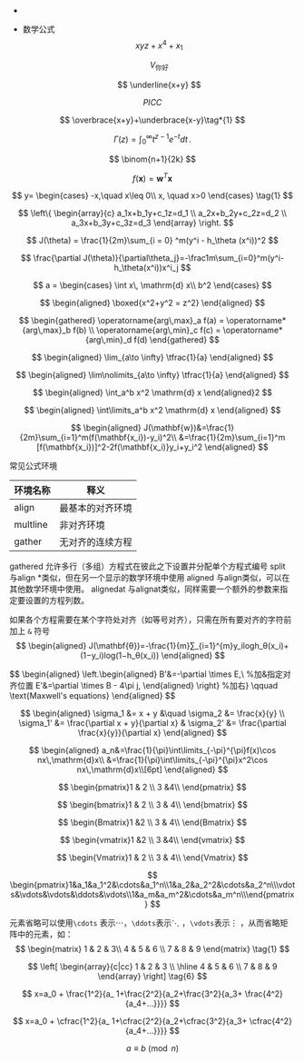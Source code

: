 - 

- 数学公式
  $$
  xyz+x^4+x_1
  $$

  $$
  V_{\mbox{你好}}
  $$

  $$
  \underline{x+y}
  $$

  

$$
PICC\tag{11}
$$

$$
\overbrace{x+y}+\underbrace{x-y}\tag*{1}
$$




$$
\Gamma(z) = \int_0^\infty t^{z-1}e^{-t}dt\,.
$$

$$
\binom{n+1}{2k}
$$


$$
f(\mathbf{x})=\mathbf{w}^T\mathbf{x}\tag{向量}
$$


$$
y=
\begin{cases}
-x,\quad x\leq 0\\
x, \quad x>0
\end{cases}
\tag{1}
$$

$$
\left\{ 
\begin{array}{c}
    a_1x+b_1y+c_1z=d_1 \\ 
    a_2x+b_2y+c_2z=d_2 \\ 
    a_3x+b_3y+c_3z=d_3
\end{array}
\right.
$$

$$
J(\theta) = \frac{1}{2m}\sum_{i = 0} ^m(y^i - h_\theta (x^i))^2
$$

$$
\frac{\partial J(\theta)}{\partial\theta_j}=-\frac1m\sum_{i=0}^m(y^i-h_\theta(x^i))x^i_j
$$

$$
a =
   \begin{cases}
     \int x\, \mathrm{d} x\\
     b^2
   \end{cases}
$$

$$
\begin{aligned}
 \boxed{x^2+y^2 = z^2}
\end{aligned}
$$

$$
\begin{gathered}
\operatorname{arg\,max}_a f(a) 
 = \operatorname*{arg\,max}_b f(b) \\
 \operatorname{arg\,min}_c f(c) 
 = \operatorname*{arg\,min}_d f(d)
\end{gathered}
$$

$$
\begin{aligned}
  \lim_{a\to \infty} \tfrac{1}{a}
\end{aligned}
$$

$$
\begin{aligned}
   \lim\nolimits_{a\to \infty} \tfrac{1}{a}
\end{aligned}
$$

$$
\begin{aligned}
   \int_a^b x^2  \mathrm{d} x
\end{aligned}2
$$

$$
\begin{aligned}
   \int\limits_a^b x^2  \mathrm{d} x
\end{aligned}
$$

$$
\begin{aligned}
J(\mathbf{w})&=\frac{1}{2m}\sum_{i=1}^m(f(\mathbf{x_i})-y_i)^2\\
&=\frac{1}{2m}\sum_{i=1}^m [f(\mathbf{x_i})]^2-2f(\mathbf{x_i)}y_i+y_i^2
\end{aligned}
$$

常见公式环境

| 环境名称 | 释义             |
| -------- | ---------------- |
| align    | 最基本的对齐环境 |
| multline | 非对齐环境       |
| gather   | 无对齐的连续方程 |

gathered 允许多行（多组）方程式在彼此之下设置并分配单个方程式编号
split 与align *类似，但在另一个显示的数学环境中使用
aligned 与align类似，可以在其他数学环境中使用。
alignedat 与alignat类似，同样需要一个额外的参数来指定要设置的方程列数。

如果各个方程需要在某个字符处对齐（如等号对齐），只需在所有要对齐的字符前加上 `&` 符号
$$
\begin{aligned}
J(\mathbf{θ})=-\frac{1}{m}∑_{i=1}^{m}y_ilogh_θ(x_i)+(1−y_i)log(1−h_θ(x_i))
\end{aligned}
$$

$$
\begin{aligned}
 \left.\begin{aligned}
        B'&=-\partial \times E,\\         %加&指定对齐位置
        E'&=\partial \times B - 4\pi j,
       \end{aligned}
 \right\}								%加右}
 \qquad \text{Maxwell's equations}
\end{aligned}
$$

$$
\begin{aligned}
 \sigma_1 &= x + y  &\quad \sigma_2 &= \frac{x}{y} \\	
 \sigma_1' &= \frac{\partial x + y}{\partial x} & \sigma_2' 
    &= \frac{\partial \frac{x}{y}}{\partial x}
\end{aligned}
$$

$$
\begin{aligned}
a_n&=\frac{1}{\pi}\int\limits_{-\pi}^{\pi}f(x)\cos nx\,\mathrm{d}x\\
&=\frac{1}{\pi}\int\limits_{-\pi}^{\pi}x^2\cos nx\,\mathrm{d}x\\[6pt]
\end{aligned}
$$

$$
\begin{pmatrix}1 & 2 \\ 3 &4\\ \end{pmatrix}
$$

$$
\begin{bmatrix}1 & 2 \\ 3 & 4\\ \end{bmatrix}
$$

$$
\begin{Bmatrix}1 &2 \\ 3 & 4\\ \end{Bmatrix}
$$

$$
\begin{vmatrix}1 &2 \\ 3 &4\\ \end{vmatrix}
$$

$$
\begin{Vmatrix}1 &  2 \\ 3 &  4\\ \end{Vmatrix}
$$

$$
\begin{pmatrix}1&a_1&a_1^2&\cdots&a_1^n\\1&a_2&a_2^2&\cdots&a_2^n\\\vdots&\vdots&\vdots&\ddots&\vdots\\1&a_m&a_m^2&\cdots&a_m^n\\\end{pmatrix}
$$

元素省略可以使用`\cdots` 表示⋯，`\ddots`表示⋱ ，`\vdots`表示⋮ ，从而省略矩阵中的元素，如：
$$
\begin{matrix}
1 & 2 & 3\\
4 & 5 & 6 \\
7 & 8 & 9
\end{matrix}
\tag{1}
$$

$$
\left[
\begin{array}{c|cc}
1 & 2 & 3 \\ \hline
4 & 5 & 6 \\
7 & 8 & 9
\end{array}
\right]
\tag{6}
$$

$$
x=a_0 + \frac{1^2}{a_ 1+\frac{2^2}{a_2+\frac{3^2}{a_3+ \frac{4^2}{a_4+...}}}}
$$

$$
x=a_0 + \cfrac{1^2}{a_ 1+\cfrac{2^2}{a_2+\cfrac{3^2}{a_3+ \cfrac{4^2}{a_4+...}}}}
$$

$$
a \equiv b \pmod n
$$

